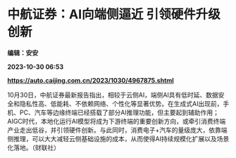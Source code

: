 # 中航证券：AI向端侧逼近 引领硬件升级创新
**编辑：安安**

**2023-10-30 06:53**

**https://auto.caijing.com.cn/2023/1030/4967875.shtml**

10月30日，中航证券最新报告指出，相较于云侧AI，端侧AI具有低时延、数据安全和隐私性高、低能耗、不依赖网络、个性化等显著优势。在生成式AI出现前，手机、PC、汽车等边缘终端已经搭载了部分AI推理功能，但主要起到辅助作用；AIGC时代，本地化运行AI模型将成为下游终端的重要创新方向，或牵引消费终端产业走出低谷，并引领硬件创新。与此同时，消费电子+汽车的量级庞大，依靠端侧推理，可以大大减轻云侧基础设施的成本，从而使得AI持续规模化扩展以及场景化落地。（财联社）